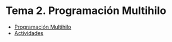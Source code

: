 # Tema 2. Programación Multihilo

- [Programación Multihilo](ProgramaciónMultihilo.md)
- [Actividades](Actividades.md)
